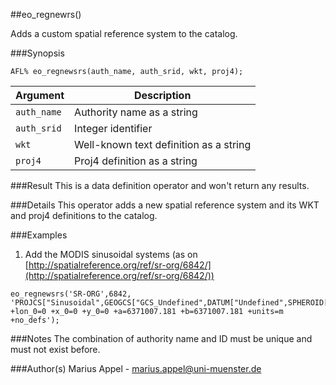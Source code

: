 ##eo_regnewrs()

Adds a custom spatial reference system to the catalog.

###Synopsis
```
AFL% eo_regnewsrs(auth_name, auth_srid, wkt, proj4);
```

Argument         | Description 
--------         | ------------
`auth_name`      | Authority name as a string
`auth_srid`      | Integer identifier
`wkt`            | Well-known text definition as a string
`proj4`          | Proj4 definition as a string

###Result
This is a data definition operator and won't return any results. 


###Details
This operator adds a new spatial reference system and its WKT and proj4 definitions to the catalog.

###Examples
1. Add the MODIS sinusoidal systems (as on [http://spatialreference.org/ref/sr-org/6842/](http://spatialreference.org/ref/sr-org/6842/))
```
eo_regnewsrs('SR-ORG',6842, 'PROJCS["Sinusoidal",GEOGCS["GCS_Undefined",DATUM["Undefined",SPHEROID["User_Defined_Spheroid",6371007.181,0.0]],PRIMEM["Greenwich",0.0],UNIT["Degree",0.0174532925199433]],PROJECTION["Sinusoidal"],PARAMETER["False_Easting",0.0],PARAMETER["False_Northing",0.0],PARAMETER["Central_Meridian",0.0],UNIT["Meter",1.0]]','+proj=sinu +lon_0=0 +x_0=0 +y_0=0 +a=6371007.181 +b=6371007.181 +units=m +no_defs');
```

###Notes
The combination of authority name and ID must be unique and must not exist before.

###Author(s)
Marius Appel - <marius.appel@uni-muenster.de>